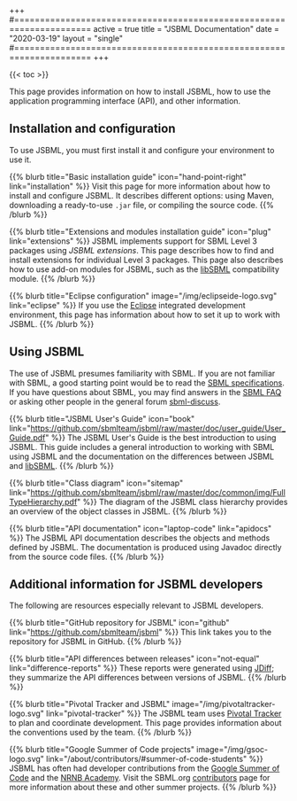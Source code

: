 +++
#=====================================================================
active = true
title = "JSBML Documentation"
date = "2020-03-19"
layout = "single"
#=====================================================================
+++

{{< toc >}}

This page provides information on how to install JSBML, how to use the application programming interface (API), and other information.


## Installation and configuration

To use JSBML, you must first install it and configure your environment to use it.

{{% blurb title="Basic installation guide" icon="hand-point-right" link="installation" %}}
Visit this page for more information about how to install and configure JSBML. It describes different options: using Maven, downloading a ready-to-use `.jar` file, or compiling the source code.
{{% /blurb %}}

{{% blurb title="Extensions and modules installation guide" icon="plug" link="extensions" %}}
JSBML implements support for SBML Level 3 packages using _JSBML extensions_. This page describes how to find and install extensions for individual Level&nbsp;3 packages. This page also describes how to use add-on modules for JSBML, such as the [libSBML](/software/libsbml) compatibility module.
{{% /blurb %}}

{{% blurb title="Eclipse configuration" image="/img/eclipseide-logo.svg" link="eclipse" %}}
If you use the [Eclipse](https://www.eclipse.org) integrated development environment, this page has information about how to set it up to work with JSBML.
{{% /blurb %}}


## Using JSBML

The use of JSBML presumes familiarity with SBML.  If you are not familiar with SBML, a good starting point would be to read the [SBML specifications](/documents/specifications). If you have questions about SBML, you may find answers in the [SBML FAQ](/documents/faq) or asking other people in the general forum [sbml-discuss](https://groups.google.com/d/forum/sbml-discuss).

{{% blurb title="JSBML User's Guide" icon="book" link="https://github.com/sbmlteam/jsbml/raw/master/doc/user_guide/User_Guide.pdf" %}}
The JSBML User's Guide is the best introduction to using JSBML.  This guide includes a general introduction to working with SBML using JSBML and the documentation on the differences between JSBML and [libSBML](/software/libsbml).
{{% /blurb %}}

{{% blurb title="Class diagram" icon="sitemap" link="https://github.com/sbmlteam/jsbml/raw/master/doc/common/img/FullTypeHierarchy.pdf" %}}
The diagram of the JSBML class hierarchy provides an overview of the object classes in JSBML.
{{% /blurb %}}

{{% blurb title="API documentation" icon="laptop-code" link="apidocs" %}}
The JSBML API documentation describes the objects and methods defined by JSBML. The documentation is produced using Javadoc directly from the source code files.
{{% /blurb %}}


## Additional information for JSBML developers

The following are resources especially relevant to JSBML developers.

{{% blurb title="GitHub repository for JSBML" icon="github" link="https://github.com/sbmlteam/jsbml" %}}
This link takes you to the repository for JSBML in GitHub.
{{% /blurb %}}

{{% blurb title="API differences between releases" icon="not-equal" link="difference-reports" %}}
These reports were generated using [JDiff](http://javadiff.sourceforge.net); they summarize the API differences between versions of JSBML.
{{% /blurb %}}

{{% blurb title="Pivotal Tracker and JSBML" image="/img/pivotaltracker-logo.svg" link="pivotal-tracker" %}}
The JSBML team uses [Pivotal Tracker](http://pivotaltracker.com) to plan and coordinate development.  This page provides information about the conventions used by the team.
{{% /blurb %}}

{{% blurb title="Google Summer of Code projects" image="/img/gsoc-logo.svg" link="/about/contributors/#summer-of-code-students" %}}
JSBML has often had developer contributions from the [Google Summer of Code](https://summerofcode.withgoogle.com) and the [NRNB Academy](http://nrnb.org/gsoc.html).  Visit the SBML.org [contributors](/about/contributors/#summer-of-code-students) page for more information about these and other summer projects.
{{% /blurb %}}




<!-- Leave this empty heading to work around a bug in TOC generation -->
### 
